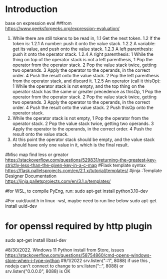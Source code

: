 # Introduction 

base on expression eval
##from https://www.geeksforgeeks.org/expression-evaluation/
1. While there are still tokens to be read in,
   1.1 Get the next token.
   1.2 If the token is:
	   1.2.1 A number: push it onto the value stack.
	   1.2.2 A variable: get its value, and push onto the value stack.
	   1.2.3 A left parenthesis: push it onto the operator stack.
	   1.2.4 A right parenthesis:
		 1 While the thing on top of the operator stack is not a
		   left parenthesis,
			 1 Pop the operator from the operator stack.
			 2 Pop the value stack twice, getting two operands.
			 3 Apply the operator to the operands, in the correct order.
			 4 Push the result onto the value stack.
		 2 Pop the left parenthesis from the operator stack, and discard it.
	   1.2.5 An operator (call it thisOp):
		 1 While the operator stack is not empty, and the top thing on the
		   operator stack has the same or greater precedence as thisOp,
		   1 Pop the operator from the operator stack.
		   2 Pop the value stack twice, getting two operands.
		   3 Apply the operator to the operands, in the correct order.
		   4 Push the result onto the value stack.
		 2 Push thisOp onto the operator stack.
2. While the operator stack is not empty,
	1 Pop the operator from the operator stack.
	2 Pop the value stack twice, getting two operands.
	3 Apply the operator to the operands, in the correct order.
	4 Push the result onto the value stack.
3. At this point the operator stack should be empty, and the value
   stack should have only one value in it, which is the final result.


#Misc
map find less or greator
https://stackoverflow.com/questions/529831/returning-the-greatest-key-strictly-less-than-the-given-key-in-a-c-map
#Flask template syntax
https://flask.palletsprojects.com/en/2.1.x/tutorial/templates/
#jinja :Template Designer Documentation
https://jinja.palletsprojects.com/en/3.1.x/templates/

#for WSL, to compile PyEng, run:
sudo apt-get install python3.10-dev

#For uuid/uuid.h in linux -wsl, maybe need to run line below
sudo apt-get install uuid-dev

# for openssl required by http plugin
sudo apt-get install libssl-dev

#8/30/2022. Windows 11 Python install from Store, issues
https://stackoverflow.com/questions/58754860/cmd-opens-windows-store-when-i-type-python
#9/1/2022
srv.listen("::1", 8088) if use this , nodejs can't connect to 
change to srv.listen("::", 8088) or
srv.listen("0.0.0.0", 8088)
is OK
